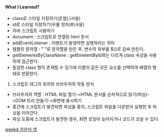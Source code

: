#### What I Learned?
- class로 스타일 지정하기(온점(.)사용)
- id로 스타일 지정하기(우물 정자(#)사용)
- 자바 스크립트 사용하기
- document : 스크립트로 연결된 html 문서
- addEventListener : 이벤트가 발생하면 실행하라는 의미
- 템플릿 문자열 : "`"로 문자열을 만든 후, 변수의 외부를 ${}로 감싸 만든다.
- getElementsByClassName : getEmelentById와는 다르게 class 속성을 사용하여 접근한다.
- 동일한 class 명이 존재할 수 있기에 이름이 같은 모든 요소를 선택하여 배열의 형태로 반환한다.
1. 스크립트 태그의 위치와 브라우저의 작동 방식
- 브라우저의 역할 : HTML 파일 열기->HTML 문서를 순차적으로 읽기(파싱)->DOM 트리 만들기->화면에 표시하기
- 중간에 스크립트가 발견되면 파싱을 중지, 스크립트 파일을 다운받아 실행한 후 파싱을 이어간다.
- 파싱 도중에 스크립트가 발견된 경우, 화면 로딩이 늦어지거나 코드가 꼬일 수 있다.  

[week4 카운터 앱](https://cozy-dragon-afc3e4.netlify.app/)
